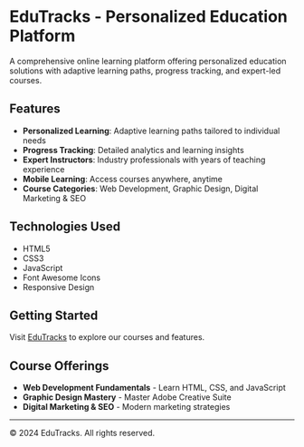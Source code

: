 # EduTracks - Personalized Education Platform

A comprehensive online learning platform offering personalized education solutions with adaptive learning paths, progress tracking, and expert-led courses.

## Features

- **Personalized Learning**: Adaptive learning paths tailored to individual needs
- **Progress Tracking**: Detailed analytics and learning insights
- **Expert Instructors**: Industry professionals with years of teaching experience
- **Mobile Learning**: Access courses anywhere, anytime
- **Course Categories**: Web Development, Graphic Design, Digital Marketing & SEO

## Technologies Used

- HTML5
- CSS3
- JavaScript
- Font Awesome Icons
- Responsive Design

## Getting Started

Visit [EduTracks](https://mnqobijz41.github.io/eduTracks/) to explore our courses and features.

## Course Offerings

- **Web Development Fundamentals** - Learn HTML, CSS, and JavaScript
- **Graphic Design Mastery** - Master Adobe Creative Suite
- **Digital Marketing & SEO** - Modern marketing strategies

---

© 2024 EduTracks. All rights reserved. 

